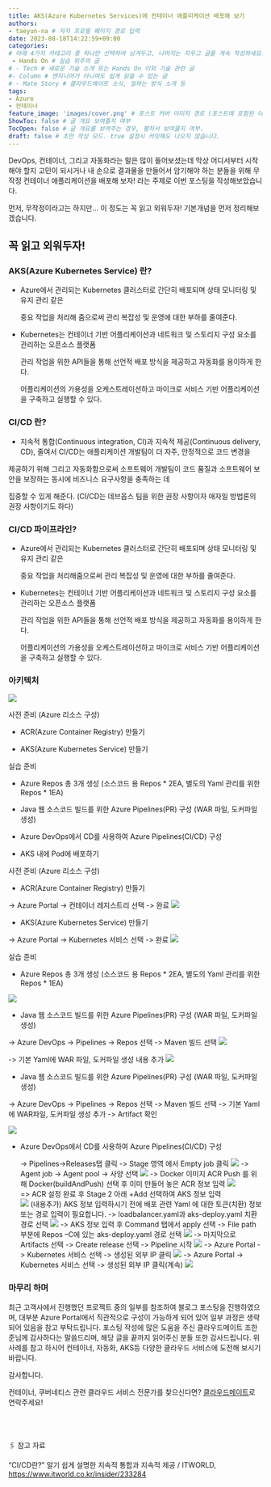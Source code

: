```yaml
---
title: AKS(Azure Kubernetes Services)에 컨테이너 애플리케이션 배포해 보기
authors:
- taeyun-na # 저자 프로필 페이지 경로 입력
date: 2023-08-18T14:22:59+09:00
categories:
# 아래 4가지 카테고리 중 하나만 선택하여 남겨두고, 나머지는 지우고 글을 계속 작성하세요.
 - Hands On # 실습 위주의 글
# - Tech # 새로운 기술 소개 또는 Hands On 이외 기술 관련 글
#- Column # 엔지니어가 아니여도 쉽게 읽을 수 있는 글
# - Mate Story # 클라우드메이트 소식, 일하는 방식 소개 등
tags:
- Azure
- 컨테이너
feature_image: 'images/cover.png' # 포스트 커버 이미지 경로 (포스트에 포함된 이미지 중 하나 지정. 필드 제거하면 기본 이미지가 나옵니다.)
ShowToc: false # 글 개요 보여줄지 여부
TocOpen: false # 글 개요를 보여주는 경우, 펼처서 보여줄지 여부.
draft: false # 초안 작성 모드. true 설정시 커밋해도 나오지 않습니다.
---
```




DevOps, 컨테이너, 그리고 자동화라는 말은 많이 들어보셨는데 막상 어디서부터 시작해야 할지 고민이 되시거나  내 손으로 결과물을 만들어서 암기해야 하는 분들을 위해 무작정 컨테이너 애플리케이션을 배포해 보자! 라는 주제로 이번 포스팅을 작성해보았습니다.  

먼저, 무작정이라고는 하지만… 이 정도는 꼭 읽고 외워두자! 기본개념을 먼저 정리해보겠습니다.  

 
## 꼭 읽고 외워두자!  

### AKS(Azure Kubernetes Service) 란? 

  -  Azure에서 관리되는 Kubernetes 클러스터로 간단히 배포되며 상태 모니터링 및 유지 관리 같은  

     중요 작업을 처리해 줌으로써 관리 복잡성 및 운영에 대한 부하를 줄여준다. 

  -  Kubernetes는 컨테이너 기반 어플리케이션과 네트워크 및 스토리지 구성 요소를 관리하는 오픈소스 플랫폼  

     관리 작업을 위한 API들을 통해 선언적 배포 방식을 제공하고 자동화를 용이하게 한다.  

     어플리케이션의 가용성을 오케스트레이션하고 마이크로 서비스 기반 어플리케이션을 구축하고 실행할 수 있다. 

### CI/CD 란? 

  -  지속적 통합(Continuous integration, CI)과 지속적 제공(Continuous delivery, CD), 줄여서 CI/CD는 애플리케이션 개발팀이 더 자주, 안정적으로 코드 변경을  

제공하기 위해 그리고 자동화함으로써 소프트웨어 개발팀이 코드 품질과 소프트웨어 보안을 보장하는 동시에 비즈니스 요구사항을 충족하는 데  

집중할 수 있게 해준다. (CI/CD는 데브옵스 팀을 위한 권장 사항이자 애자일 방법론의 권장 사항이기도 하다)  

### CI/CD 파이프라인? 

  -  Azure에서 관리되는 Kubernetes 클러스터로 간단히 배포되며 상태 모니터링 및 유지 관리 같은  

     중요 작업을 처리해줌으로써 관리 복잡성 및 운영에 대한 부하를 줄여준다.  

  -  Kubernetes는 컨테이너 기반 어플리케이션과 네트워크 및 스토리지 구성 요소를 관리하는 오픈소스 플랫폼  

     관리 작업을 위한 API들을 통해 선언적 배포 방식을 제공하고 자동화를 용이하게 한다.  

     어플리케이션의 가용성을 오케스트레이션하고 마이크로 서비스 기반 어플리케이션을 구축하고 실행할 수 있다. 

 

### 아키텍처  
![](images/img1.png)


사전 준비 (Azure 리소스 구성) 

  -  ACR(Azure Container Registry) 만들기  

  -  AKS(Azure Kubernetes Service) 만들기       

 실습 준비 

  -  Azure Repos 총 3개 생성 (소스코드 용 Repos * 2EA, 별도의 Yaml 관리를 위한 Repos * 1EA) 

  -  Java 웹 소스코드 빌드를 위한 Azure Pipelines(PR) 구성 (WAR 파일, 도커파일 생성) 

  -  Azure DevOps에서 CD를 사용하여 Azure Pipelines(CI/CD) 구성  

  -  AKS 내에 Pod에 배포하기  

 

사전 준비 (Azure 리소스 구성) 

-  ACR(Azure Container Registry) 만들기  

-> Azure Portal -> 컨테이너 레지스트리 선택 -> 완료 
![](images/img2.png)

 

 

-  AKS(Azure Kubernetes Service) 만들기

-> Azure Portal -> Kubernetes 서비스 선택 -> 완료 
  ![](images/img3.png)


 


 

 

실습 준비 

-  Azure Repos 총 3개 생성 (소스코드 용 Repos * 2EA, 별도의 Yaml 관리를 위한 Repos * 1EA) 

![](images/img4.png)


   -  Java 웹 소스코드 빌드를 위한 Azure Pipelines(PR) 구성 (WAR 파일, 도커파일 생성) 

-> Azure DevOps -> Pipelines -> Repos 선택 -> Maven 빌드 선택 
![](images/img5.png)

 

-> 기본 Yaml에 WAR 파일, 도커파일 생성 내용 추가 
![](images/img6.png)
  

-  Java 웹 소스코드 빌드를 위한 Azure Pipelines(PR) 구성 (WAR 파일, 도커파일 생성) 

  -> Azure DevOps -> Pipelines -> Repos 선택 -> Maven 빌드 선택 -> 기본 Yaml에 WAR파일, 도커파일 생성 추가 -> Artifact 확인 

![](images/img7.png)

 

 


-  Azure DevOps에서 CD를 사용하여 Azure Pipelines(CI/CD) 구성  

   -> Pipelines->Releases탭 클릭 -> Stage 영역 에서 Empty job 클릭 
   ![](images/img8.png)
   -> Agent job -> Agent pool -> 사양 선택 
   ![](images/img9.png)
   -> Docker 이미지 ACR Push 를 위해 Docker(buildAndPush) 선택 후 이미 만들어 놓은 ACR 정보 입력
   ![](images/img10.png)  
   => ACR 설정 완료 후 Stage 2 아래 +Add 선택하여 AKS 정보 입력  
   ![](images/img11.png)
   (내용추가) AKS 정보 입력하시기 전에 배포 관련 Yaml 에 대한 토큰(치환) 정보 또는 경로 입력이 필요합니다. 
   -> loadbalancer.yaml과 aks-deploy.yaml 치환 경로 선택
   ![](images/img12.png) 
   -> AKS 정보 입력 후 Command 탭에서 apply 선택 -> File path 부분에 Repos –C에 있는 aks-deploy.yaml 경로 선택 
   ![](images/img13.png)
   -> 마지막으로 Artifacts 선택 -> Create release 선택 -> Pipeline 시작 
   ![](images/img14.png)
   -> Azure Portal -> Kubernetes 서비스 선택 -> 생성된 외부 IP 클릭 
   ![](images/img15.png)
   -> Azure Portal -> Kubernetes 서비스 선택 -> 생성된 외부 IP 클릭(계속) 
   ![](images/img16.png)


 

### 마무리 하며 

최근 고객사에서 진행했던 프로젝트 중의 일부를 참조하여 블로그 포스팅을 진행하였으며, 대부분 Azure Portal에서 직관적으로 구성이 가능하게 되어 있어 일부 과정은 생략되어 있음을 참고 부탁드립니다.  포스팅 작성에 많은 도움을 주신 클라우드메이트 조한준님께 감사하다는 말씀드리며, 해당 글을 끝까지 읽어주신 분들 또한 감사드립니다. 위 사례를 참고 하시어 컨테이너, 자동화, AKS등 다양한 클라우드 서비스에 도전해 보시기 바랍니다. 

감사합니다.  

 

컨테이너, 쿠버네티스 관련 클라우드 서비스 전문가를 찾으신다면? [클라우드메이트](https://cloudmt.co.kr)로 연락주세요!

<br>
<br>
<br>
🖇️ 참고 자료 

“CI/CD란?” 알기 쉽게 설명한 지속적 통합과 지속적 제공 / ITWORLD, https://www.itworld.co.kr/insider/233284 

